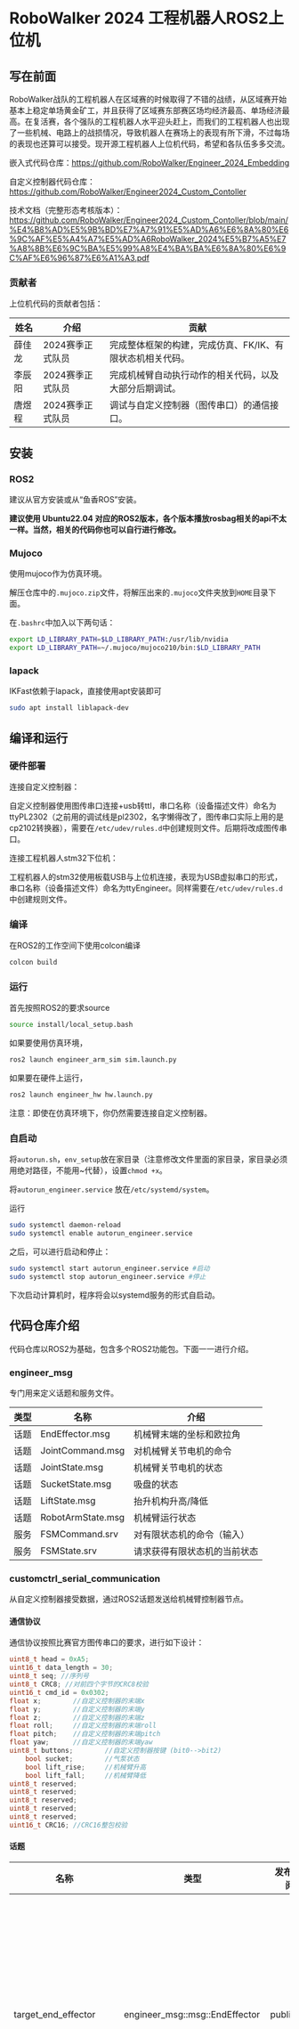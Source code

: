 # RoboWalker 2024 工程机器人ROS2上位机

## 写在前面

RoboWalker战队的工程机器人在区域赛的时候取得了不错的战绩，从区域赛开始基本上稳定单场黄金矿工，并且获得了区域赛东部赛区场均经济最高、单场经济最高。在复活赛，各个强队的工程机器人水平迎头赶上，而我们的工程机器人也出现了一些机械、电路上的战损情况，导致机器人在赛场上的表现有所下滑，不过每场的表现也还算可以接受。现开源工程机器人上位机代码，希望和各队伍多多交流。

嵌入式代码仓库：https://github.com/RoboWalker/Engineer_2024_Embedding

自定义控制器代码仓库：https://github.com/RoboWalker/Engineer2024_Custom_Contoller

技术文档（完整形态考核版本）：https://github.com/RoboWalker/Engineer2024_Custom_Contoller/blob/main/%E4%B8%AD%E5%9B%BD%E7%A7%91%E5%AD%A6%E6%8A%80%E6%9C%AF%E5%A4%A7%E5%AD%A6RoboWalker_2024%E5%B7%A5%E7%A8%8B%E6%9C%BA%E5%99%A8%E4%BA%BA%E6%8A%80%E6%9C%AF%E6%96%87%E6%A1%A3.pdf

### 贡献者

上位机代码的贡献者包括：

| 姓名   | 介绍             | 贡献                                                      |
| ------ | ---------------- | --------------------------------------------------------- |
| 薛佳龙 | 2024赛季正式队员 | 完成整体框架的构建，完成仿真、FK/IK、有限状态机相关代码。 |
| 李辰阳 | 2024赛季正式队员 | 完成机械臂自动执行动作的相关代码，以及大部分后期调试。    |
| 唐煜程 | 2024赛季正式队员 | 调试与自定义控制器（图传串口）的通信接口。                |

## 安装

### ROS2

建议从官方安装或从“鱼香ROS”安装。

**建议使用 Ubuntu22.04 对应的ROS2版本，各个版本播放rosbag相关的api不太一样。当然，相关的代码你也可以自行进行修改。**

### Mujoco

使用mujoco作为仿真环境。

解压仓库中的`.mujoco.zip`文件，将解压出来的`.mujoco`文件夹放到`HOME`目录下面。

在`.bashrc`中加入以下两句话：

```bash
export LD_LIBRARY_PATH=$LD_LIBRARY_PATH:/usr/lib/nvidia
export LD_LIBRARY_PATH=~/.mujoco/mujoco210/bin:$LD_LIBRARY_PATH
```

### lapack

IKFast依赖于lapack，直接使用apt安装即可

```bash
sudo apt install liblapack-dev
```

## 编译和运行

### 硬件部署

连接自定义控制器：

自定义控制器使用图传串口连接+usb转ttl，串口名称（设备描述文件）命名为ttyPL2302（之前用的调试线是pl2302，名字懒得改了，图传串口实际上用的是cp2102转换器），需要在`/etc/udev/rules.d`中创建规则文件。后期将改成图传串口。

连接工程机器人stm32下位机：

工程机器人的stm32使用板载USB与上位机连接，表现为USB虚拟串口的形式，串口名称（设备描述文件）命名为ttyEngineer。同样需要在`/etc/udev/rules.d`中创建规则文件。

### 编译

在ROS2的工作空间下使用colcon编译

```bash
colcon build
```

### 运行

首先按照ROS2的要求source

```bash
source install/local_setup.bash
```

如果要使用仿真环境，

```bash
ros2 launch engineer_arm_sim sim.launch.py
```

如果要在硬件上运行，

```bash
ros2 launch engineer_hw hw.launch.py
```

注意：即使在仿真环境下，你仍然需要连接自定义控制器。

### 自启动

将`autorun.sh`，`env_setup`放在家目录（注意修改文件里面的家目录，家目录必须用绝对路径，不能用~代替），设置`chmod +x`。

将`autorun_engineer.service` 放在`/etc/systemd/system`。

运行

```bash
sudo systemctl daemon-reload
sudo systemctl enable autorun_engineer.service
```

之后，可以进行启动和停止：

```bash
sudo systemctl start autorun_engineer.service #启动
sudo systemctl stop autorun_engineer.service #停止
```

下次启动计算机时，程序将会以systemd服务的形式自启动。

## 代码仓库介绍

代码仓库以ROS2为基础，包含多个ROS2功能包。下面一一进行介绍。

### engineer_msg

专门用来定义话题和服务文件。

| 类型 | 名称              | 介绍                         |
| ---- | ----------------- | ---------------------------- |
| 话题 | EndEffector.msg   | 机械臂末端的坐标和欧拉角     |
| 话题 | JointCommand.msg  | 对机械臂关节电机的命令       |
| 话题 | JointState.msg    | 机械臂关节电机的状态         |
| 话题 | SucketState.msg   | 吸盘的状态                   |
| 话题 | LiftState.msg     | 抬升机构升高/降低            |
| 话题 | RobotArmState.msg | 机械臂运行状态               |
| 服务 | FSMCommand.srv    | 对有限状态机的命令（输入）   |
| 服务 | FSMState.srv      | 请求获得有限状态机的当前状态 |

### customctrl_serial_communication

从自定义控制器接受数据，通过ROS2话题发送给机械臂控制器节点。

#### 通信协议

通信协议按照比赛官方图传串口的要求，进行如下设计：

```c++
uint8_t head = 0xA5;
uint16_t data_length = 30;
uint8_t seq; //序列号
uint8_t CRC8; //对前四个字节的CRC8校验
uint16_t cmd_id = 0x0302;
float x;		//自定义控制器的末端x
float y;		//自定义控制器的末端y
float z;		//自定义控制器的末端z
float roll;		//自定义控制器的末端roll
float pitch;	//自定义控制器的末端pitch
float yaw;		//自定义控制器的末端yaw
uint8_t buttons;        //自定义控制器按键 (bit0-->bit2)
    bool sucket;        //气泵状态
    bool lift_rise;     //机械臂升高
    bool lift_fall;     //机械臂降低
uint8_t reserved;
uint8_t reserved;
uint8_t reserved;
uint8_t reserved;
uint8_t reserved;
uint16_t CRC16;	//CRC16整包校验
```

#### 话题

| 名称                    | 类型                           | 发布/订阅 | 介绍                                                         |
| ----------------------- | ------------------------------ | --------- | ------------------------------------------------------------ |
| target_end_effector     | engineer_msg::msg::EndEffector | publisher | 机械臂的目标末端位置，包括xyz和rpy。注意，控制器节点不一定会服从。 |
| customctrl_sucket_state | engineer_msg::msg::SucketState | publisher | 自定义控制器发送的目标吸盘状态。注意，控制器节点不一定会服从。 |

### engineer_arm_hw

直接与工程机器人下位机通信的节点，通信方式为问答式，通信频率由下位机决定（暂定为50Hz）

#### 通信协议

通信协议暂定为

上位机 --> 下位机：

```c++
uint8_t head = 0xAB;
float joint1;		//角度，rad
float joint2;		
float joint3;		
float joint4;		
float joint5;	
float joint6;		
uint8_t buttons;        //自定义控制器按键 (bit0-->bit2)
    bool sucket;        //气泵状态
    bool lift_rise;     //机械臂升高
    bool lift_fall;     //机械臂降低
	bool auto_actions_prepare; //是否准备开始自动动作
	bool robotarm_ready; //机械臂是否准备好（是否已经到达了指定位置）
uint8_t mode;   //机械臂当前的控制模式（自定义控制器，自动取矿，小资源岛，.......）
uint32_t reserved;
uint16_t CRC16;	//CRC16整包校验。
```

下位机 --> 上位机：

```c++
uint8_t head = 0xAC;
float joint1;		//角度，rad
float joint2;		
float joint3;		
float joint4;		
float joint5;	
float joint6;		
uint8_t alive_status;	//机械臂是否存活（上电）
uint8_t auto_actions_request;   //机械臂自动动作请求
uint8_t lift_position;     //抬升实际角度
uint8_t reserved;
uint8_t reserved;
uint8_t reserved;
uint16_t CRC16;	//CRC16整包校验。
```

#### 话题

| 名称           | 类型                             | 发布/订阅  | 介绍                                                         |
| -------------- | -------------------------------- | ---------- | ------------------------------------------------------------ |
| joint_state    | engineer_msg::msg::JointState    | publisher  | 关节角度，rad。                                              |
| robotarm_state | engineer_msg::msg::RobotArmState | publisher  | 机械臂状态：下位机要求的自动动作码，是否到达指定初始位置，是否存活 |
| auto_command   | engineer_msg::msg::RobotArmState | subscriber | 需要执行的自动动作码                                         |
| joint_command  | engineer_msg::msg::JointCommand  | subscriber | 关节目标角度，rad                                            |
| sucket_command | engineer_msg::msg::SucketState   | subscriber | 吸盘目标状态                                                 |
| lift_command   | engineer_msg::msg::LiftState     | subscriber | 升降机构命令                                                 |

### engineer_arm_sim

机械臂仿真节点，基于Mujoco。

只进行运动学仿真（或者说，只进行动画显示）。发过来的角度指令会被立即执行，电机的速度可视为无穷大。

（写了PID和MIT控制电机的代码，仿真里面效果不好，放弃使用了x）

### engineer_arm_controller

代码中最核心的节点，进行整个机械臂的运动学控制和状态管理。

#### 话题

| 名称                    | 类型                            | 发布/订阅  | 介绍                                                         |
| ----------------------- | ------------------------------- | ---------- | ------------------------------------------------------------ |
| joint_state             | engineer_msg::msg::JointState   | subscriber | 当前关节角度，rad。                                          |
| target_end_effector     | engineer_msg::msg::EndEffector  | subscriber | 机械臂的目标末端位置，包括xyz和rpy。                         |
| customctrl_sucket_state | engineer_msg::msg::SucketState  | subscriber | 从自定义控制器获取的吸盘目标状态。仅在自定义控制器模式生效时才会执行。 |
| joint_command           | engineer_msg::msg::JointCommand | publisher  | 关节目标角度，rad                                            |
| sucket_command          | engineer_msg::msg::SucketState  | publisher  | 吸盘目标状态                                                 |
| now_end_effector        | engineer_msg::msg::EndEffector  | publisher  | 当前机械臂的末端位置                                         |

#### 服务

| 名称        | 类型                          | 介绍                           |
| ----------- | ----------------------------- | ------------------------------ |
| fsm_command | engineer_msg::srv::FSMCommand | 向有限状态机发送状态切换的命令 |
| fsm_state   | engineer_msg::srv::FSMState   | 从有限状态机获取当前的状态     |

#### FSM

FSM即有限状态机，用于管理机械臂控制器的状态。有限状态机接受指令（在功能包的`main.cpp`，编写以ROS2服务形式接受指令的回调函数），实现状态的切换。每一个状态包括四个函数：

`enter()`：在从其它状态切换到当前状态时，这个函数会被执行。该函数最好在50ms内运行完成。一般写进入该状态之前需要进行的预处理操作。

`run()`：当前状态的主函数。在当前状态生效时，该函数每20ms运行一次。所以，不要在该函数内进行较长的延时操作。例如，如果要编写自动取矿的代码，可以在`enter()`函数里面创建一个执行机械臂动作序列的线程，然后在`run()`函数里面通过轮询的方式等待动作序列完成，最后在`exit()`函数里清除这个线程。

`exit()`：离开当前状态时，这个函数会被执行。

`checkTransition(FSMCommand command)`：检查command，并返回在当前command下状态机将会进入的下一个状态。

如果要添加一个新的状态，你需要实现的内容：

1. 定义这个状态的类，从父类`FSMState`中继承
2. 完成`enter()`，`run()`，`exit()`，`checkTransition()`方法
3. 在`enumClass.hpp`定义状态的名称以及转换指令。
4. 完善FSM的`_stateList`，在FSM的构造函数中实例化这个新状态，并完善`getNextState`方法。
5. 修改其它所有状态的`checkTransition()`方法，定义其他状态是否可以转换到这个状态。
6. 在`main.cpp`中完善FSM相关的ROS2服务回调函数。

#### Kinematics_Controller

基于IKFast的机械臂解算器，包含正运动学解算（从当前关节角度获取当前末端位姿），逆运动学解算（从目标末端位姿获取目标关节角度）。

`ikfast_solver.cpp`：使用IKFast工具，通过urdf文件自动生成，是当前机械臂构型下的逆运动学库。代码非常多，但是是自动生成的，所以**不需要看懂，大概用法参阅Kinematics_Controller.cpp即可**。具体请参阅[运动学求解器IKFast](https://zhuanlan.zhihu.com/p/97364652)。IKFast生成器比较难配置，如果你想重新生成相关这个库文件，可以使用[小鱼（鱼香ROS）提供的Docker](https://zhuanlan.zhihu.com/p/567243492)。

`Kinematics_Controller.cpp`：解算器的具体实现。除IKFast外，正运动学通过ROS2自带的KDL库实现，姿态角的相关操作则通过Eigen实现。

`inverseKinematicsGround()`：抓取地面矿石的模式，根据控制器发来的末端目标欧拉角判断是否执行，一个简单的五自由度解算。

#### 自动动作

自动动作主要实现自动从矿仓取矿、放置和自动抓取小资源岛中的矿石等。

基本原理是事先录制rosbag，使用rosbag2_storage相关工具来解析，并按照动作执行的顺序，播放bag中的内容，可以根据实际情况播放到中途中断、或倍速播放等
